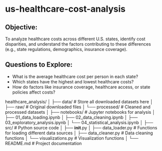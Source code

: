 # us-healthcare-cost-analysis
## Objective: 
To analyze healthcare costs across different U.S. states, identify cost disparities, and understand the factors contributing to these differences (e.g., state regulations, demographics, insurance coverage).

## Questions to Explore:
- What is the average healthcare cost per person in each state?
- Which states have the highest and lowest healthcare costs?
- How do factors like insurance coverage, healthcare access, or state policies affect costs?

healthcare_analysis/
│
├── data/                      # Store all downloaded datasets here
│   ├── raw/                  # Original downloaded files
│   └── processed/            # Cleaned and processed datasets
│
├── notebooks/                # Jupyter notebooks for analysis
│   ├── 01_data_loading.ipynb
│   ├── 02_data_cleaning.ipynb
│   ├── 03_exploratory_analysis.ipynb
│   └── 04_statistical_analysis.ipynb
│
├── src/                      # Python source code
│   ├── __init__.py
│   ├── data_loader.py       # Functions for loading different data sources
│   ├── data_cleaner.py      # Data cleaning functions
│   └── visualizations.py     # Visualization functions
│
└── README.md                 # Project documentation